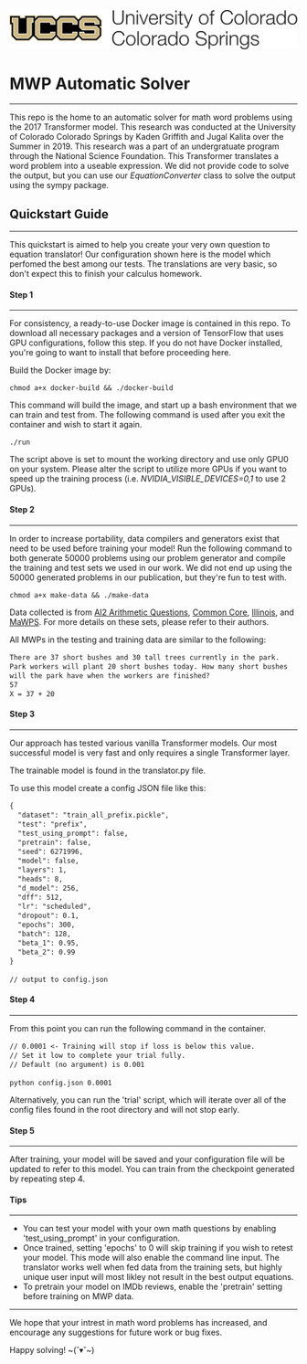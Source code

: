 ![University of Colorado Colorado Springs](publication/UCCS.svg?raw=true "University of Colorado Colorado Springs")

# MWP Automatic Solver

---

This repo is the home to an automatic solver for math word problems using the 2017 Transformer model. This research was conducted at the University of Colorado Colorado Springs by Kaden Griffith and Jugal Kalita over the Summer in 2019. This research was a part of an undergratuate program through the National Science Foundation. This Transformer translates a word problem into a useable expression. We did not provide code to solve the output, but you can use our _EquationConverter_ class to solve the output using the sympy package.

## Quickstart Guide

---

This quickstart is aimed to help you create your very own question to equation translator! Our configuration shown here is the model which perfomed the best among our tests. The translations are very basic, so don't expect this to finish your calculus homework.

#### Step 1

---

For consistency, a ready-to-use Docker image is contained in this repo. To download all necessary packages and a version of TensorFlow that uses GPU configurations, follow this step. If you do not have Docker installed, you're going to want to install that before proceeding here.

Build the Docker image by:

```
chmod a+x docker-build && ./docker-build
```

This command will build the image, and start up a bash environment that we can train and test from. The following command is used after you exit the container and wish to start it again.

```
./run
```

The script above is set to mount the working directory and use only GPU0 on your system. Please alter the script to utilize more GPUs if you want to speed up the training process (i.e. _NVIDIA_VISIBLE_DEVICES=0,1_ to use 2 GPUs).

#### Step 2

---

In order to increase portability, data compilers and generators exist that need to be used before training your model! Run the following command to both generate 50000 problems using our problem generator and compile the training and test sets we used in our work. We did not end up using the 50000 generated problems in our publication, but they're fun to test with.

```
chmod a+x make-data && ./make-data
```

Data collected is from [AI2 Arithmetic Questions](https://allenai.org/data/data-all.html), [Common Core](https://cogcomp.org/page/resource_view/98), [Illinois](https://cogcomp.org/page/resource_view/98), and [MaWPS](http://lang.ee.washington.edu/MAWPS/). For more details on these sets, please refer to their authors.

All MWPs in the testing and training data are similar to the following:

```
There are 37 short bushes and 30 tall trees currently in the park. Park workers will plant 20 short bushes today. How many short bushes will the park have when the workers are finished?
57
X = 37 + 20
```

#### Step 3

---

Our approach has tested various vanilla Transformer models. Our most successful model is very fast and only requires a single Transformer layer.

The trainable model is found in the translator.py file.

To use this model create a config JSON file like this:

```
{
  "dataset": "train_all_prefix.pickle",
  "test": "prefix",
  "test_using_prompt": false,
  "pretrain": false,
  "seed": 6271996,
  "model": false,
  "layers": 1,
  "heads": 8,
  "d_model": 256,
  "dff": 512,
  "lr": "scheduled",
  "dropout": 0.1,
  "epochs": 300,
  "batch": 128,
  "beta_1": 0.95,
  "beta_2": 0.99
}

// output to config.json
```

#### Step 4

---

From this point you can run the following command in the container.

```
// 0.0001 <- Training will stop if loss is below this value.
// Set it low to complete your trial fully.
// Default (no argument) is 0.001

python config.json 0.0001
```

Alternatively, you can run the 'trial' script, which will iterate over all of the config files found in the root directory and will not stop early.

#### Step 5

---

After training, your model will be saved and your configuration file will be updated to refer to this model. You can train from the checkpoint generated by repeating step 4.

#### Tips

---

- You can test your model with your own math questions by enabling 'test_using_prompt' in your configuration.
- Once trained, setting 'epochs' to 0 will skip training if you wish to retest your model. This mode will also enable the command line input. The translator works well when fed data from the training sets, but highly unique user input will most likley not result in the best output equations.
- To pretrain your model on IMDb reviews, enable the 'pretrain' setting before training on MWP data.

---

We hope that your intrest in math word problems has increased, and encourage any suggestions for future work or bug fixes.

Happy solving! ~(˘▾˘~)
